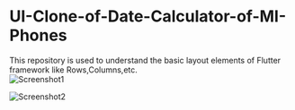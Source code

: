 # UI-Clone-of-Date-Calculator-of-MI-Phones
This repository is used to understand the basic layout elements of Flutter framework like Rows,Columns,etc.
<br>
![Screenshot1](https://user-images.githubusercontent.com/60379362/89214776-0cf79280-d5e5-11ea-913b-f09a5c827a30.jpg)

![Screenshot2](https://user-images.githubusercontent.com/60379362/89214923-51832e00-d5e5-11ea-8424-2c361ae2380b.jpg)
